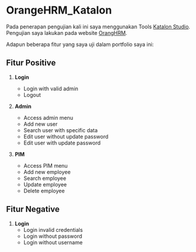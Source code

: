# OrangeHRM_Katalon
Pada penerapan pengujian kali ini saya menggunakan Tools [Katalon Studio](https://katalon.com/).
Pengujian saya lakukan pada website [OrangHRM](https://opensource-demo.orangehrmlive.com/web/index.php/auth/login).

Adapun beberapa fitur yang saya uji dalam portfolio saya ini:

## Fitur Positive

1. **Login**
	- Login with valid admin
	- Logout
	
2. **Admin**
	- Access admin menu
	- Add new user
	- Search user with specific data
	- Edit user without update password
	- Edit user with update password
	
3. **PIM**
	- Access PIM menu
	- Add new employee
	- Search employee
	- Update employee
	- Delete employee
	
## Fitur Negative

1. **Login**
	- Login invalid credentials
	- Login without password
	- Login without username
